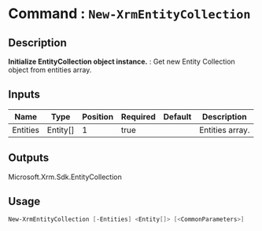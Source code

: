 # Command : `New-XrmEntityCollection` 

## Description

**Initialize EntityCollection object instance.** : Get new Entity Collection object from entities array.

## Inputs

Name|Type|Position|Required|Default|Description
----|----|--------|--------|-------|-----------
Entities|Entity[]|1|true||Entities array.

## Outputs
Microsoft.Xrm.Sdk.EntityCollection

## Usage

```Powershell 
New-XrmEntityCollection [-Entities] <Entity[]> [<CommonParameters>]
``` 


